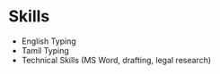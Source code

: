 # Skills

- English Typing  
- Tamil Typing  
- Technical Skills (MS Word, drafting, legal research)  
